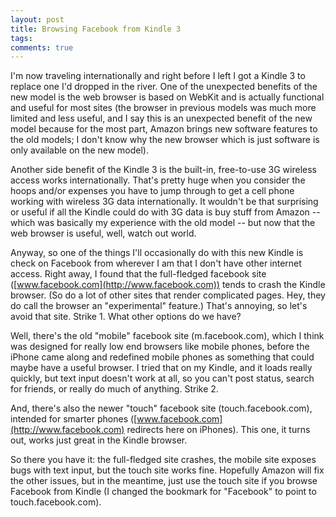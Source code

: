 ```yaml
---
layout: post
title: Browsing Facebook from Kindle 3
tags: 
comments: true
---
```

I'm now traveling internationally and right before I left I got a Kindle 3 to
replace one I'd dropped in the river. One of the unexpected benefits of the
new model is the web browser is based on WebKit and is actually functional and
useful for most sites (the browser in previous models was much more limited
and less useful, and I say this is an unexpected benefit of the new model
because for the most part, Amazon brings new software features to the old
models; I don't know why the new browser which is just software is only
available on the new model).

Another side benefit of the Kindle 3 is the built-in, free-to-use 3G wireless
access works internationally. That's pretty huge when you consider the hoops
and/or expenses you have to jump through to get a cell phone working with
wireless 3G data internationally. It wouldn't be that surprising or useful if
all the Kindle could do with 3G data is buy stuff from Amazon -- which was
basically my experience with the old model -- but now that the web browser is
useful, well, watch out world.

Anyway, so one of the things I'll occasionally do with this new Kindle is
check on Facebook from wherever I am that I don't have other internet access.
Right away, I found that the full-fledged facebook site
([www.facebook.com](http://www.facebook.com)) tends to crash the Kindle
browser. (So do a lot of other sites that render complicated pages. Hey, they
do call the browser an "experimental" feature.) That's annoying, so let's
avoid that site. Strike 1. What other options do we have?

Well, there's the old "mobile" facebook site (m.facebook.com), which I think
was designed for really low end browsers like mobile phones, before the iPhone
came along and redefined mobile phones as something that could maybe have a
useful browser. I tried that on my Kindle, and it loads really quickly, but
text input doesn't work at all, so you can't post status, search for friends,
or really do much of anything. Strike 2.

And, there's also the newer "touch" facebook site (touch.facebook.com),
intended for smarter phones ([www.facebook.com](http://www.facebook.com)
redirects here on iPhones). This one, it turns out, works just great in the
Kindle browser.

So there you have it: the full-fledged site crashes, the mobile site exposes
bugs with text input, but the touch site works fine. Hopefully Amazon will fix
the other issues, but in the meantime, just use the touch site if you browse
Facebook from Kindle (I changed the bookmark for "Facebook" to point to
touch.facebook.com).

